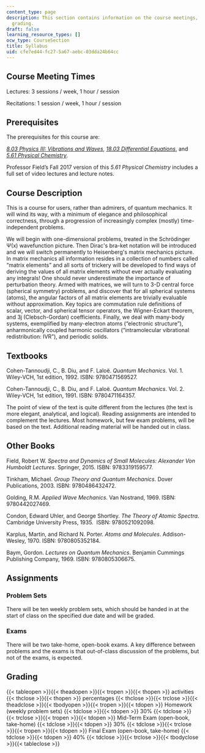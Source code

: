 ```yaml
---
content_type: page
description: This section contains information on the course meetings, textbook, and
  grading.
draft: false
learning_resource_types: []
ocw_type: CourseSection
title: Syllabus
uid: cfe7ed44-fc27-5a67-aebc-03dda24b64cc
---
```

## Course Meeting Times

Lectures: 3 sessions / week, 1 hour / session

Recitations: 1 session / week, 1 hour / session

## Prerequisites

The prerequisites for this course are:

[_8.03 Physics III: Vibrations and Waves_](/courses/8-03sc-physics-iii-vibrations-and-waves-fall-2016), [_18.03 Differential Equations_](/courses/18-03sc-differential-equations-fall-2011), and [_5.61 Physical Chemistry_](/courses/5-61-physical-chemistry-fall-2017).

Professor Field’s Fall 2017 version of this _5.61 Physical Chemistry_ includes a full set of video lectures and lecture notes.

## Course Description

This is a course for users, rather than admirers, of quantum mechanics. It will wind its way, with a minimum of elegance and philosophical correctness, through a progression of increasingly complex (mostly) time-independent problems.

We will begin with one-dimensional problems, treated in the Schrödinger Ψ(x) wavefunction picture. Then Dirac's bra-ket notation will be introduced and we will switch permanently to Heisenberg's matrix mechanics picture. In matrix mechanics all information resides in a collection of numbers called “matrix elements” and all sorts of trickery will be developed to find ways of deriving the values of all matrix elements without ever actually evaluating any integrals! One should never underestimate the importance of perturbation theory. Armed with matrices, we will turn to 3-D central force (spherical symmetry) problems, and discover that for all spherical systems (atoms), the angular factors of all matrix elements are trivially evaluable without approximation. Key topics are commutation rule definitions of scalar, vector, and spherical tensor operators, the Wigner-Eckart theorem, and 3j (Clebsch-Gordan) coefficients. Finally, we deal with many-body systems, exemplified by many-electron atoms (“electronic structure”), anharmonically coupled harmonic oscillators (“intramolecular vibrational redistribution: IVR”), and periodic solids.

## Textbooks

Cohen-Tannoudji, C., B. Diu, and F. Laloë. _Quantum Mechanics_. Vol. 1. Wiley-VCH, 1st edition, 1992. ISBN: 9780471569527.

Cohen-Tannoudji, C., B. Diu, and F. Laloë. _Quantum Mechanics_. Vol. 2. Wiley-VCH, 1st edition, 1991. ISBN: 9780471164357.

The point of view of the text is quite different from the lectures (the text is more elegant, analytical, and logical). Reading assignments are intended to complement the lectures. Most homework, but few exam problems, will be based on the text. Additional reading material will be handed out in class.

## Other Books

Field, Robert W. _Spectra and Dynamics of Small Molecules: Alexander Von Humboldt Lectures_. Springer, 2015. ISBN: 9783319159577.

Tinkham, Michael. _Group Theory and Quantum Mechanics_. Dover Publications, 2003. ISBN: 9780486432472.

Golding, R.M. _Applied Wave Mechanics_. Van Nostrand, 1969. ISBN: 9780442027469.

Condon, Edward Uhler, and George Shortley. _The Theory of Atomic Spectra_. Cambridge University Press, 1935.  ISBN: 9780521092098.

Karplus, Martin, and Richard N. Porter. _Atoms and Molecules_. Addison-Wesley, 1970. ISBN: 9780805352184.

Baym, Gordon. _Lectures on Quantum Mechanics_. Benjamin Cummings Publishing Company, 1969. ISBN: 9780805306675.

## Assignments

### Problem Sets

There will be ten weekly problem sets, which should be handed in at the start of class on the specified due date and will be graded.

### Exams

There will be two take-home, open-book exams. A key difference between problems and the exams is that out-of-class discussion of the problems, but not of the exams, is expected. 

## Grading

{{< tableopen >}}{{< theadopen >}}{{< tropen >}}{{< thopen >}}
activities
{{< thclose >}}{{< thopen >}}
percentages
{{< thclose >}}{{< trclose >}}{{< theadclose >}}{{< tbodyopen >}}{{< tropen >}}{{< tdopen >}}
Homework (weekly problem sets)
{{< tdclose >}}{{< tdopen >}}
30%
{{< tdclose >}}{{< trclose >}}{{< tropen >}}{{< tdopen >}}
Mid-Term Exam (open-book, take-home)
{{< tdclose >}}{{< tdopen >}}
30%
{{< tdclose >}}{{< trclose >}}{{< tropen >}}{{< tdopen >}}
Final Exam (open-book, take-home)
{{< tdclose >}}{{< tdopen >}}
40%
{{< tdclose >}}{{< trclose >}}{{< tbodyclose >}}{{< tableclose >}}